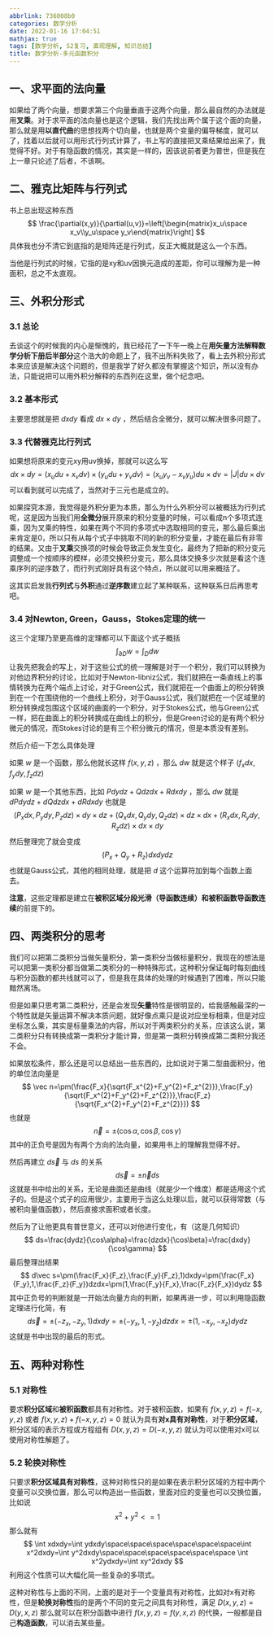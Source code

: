 ```yaml
---
abbrlink: 736008b0
categories: 数学分析
date: 2022-01-16 17:04:51
mathjax: true
tags: [数学分析, S2复习, 直观理解, 知识总结]
title: 数学分析-多元函数积分
---
```

## 一、求平面的法向量

如果给了两个向量，想要求第三个向量垂直于这两个向量，那么最自然的办法就是用**叉乘**。对于求平面的法向量也是这个逻辑，我们先找出两个属于这个面的向量，那么就是用**以直代曲**的思想找两个切向量，也就是两个变量的偏导梯度，就可以了，找着以后就可以用形式行列式计算了，书上写的直接把叉乘结果给出来了，我觉得不好。对于有隐函数的情况，其实是一样的，因该说前者更为普世，但是我在上一章只论述了后者，不该啊。

## 二、雅克比矩阵与行列式

书上总出现这种东西
$$
\frac{\partial(x,y)}{\partial(u,v)}=\left[\begin{matrix}x_u\space x_v\\y_u\space y_v\end{matrix}\right]
$$
具体我也分不清它到底指的是矩阵还是行列式，反正大概就是这么一个东西。

当他是行列式的时候，它指的是xy和uv因换元造成的差距，你可以理解为是一种面积，总之不太直观。

## 三、外积分形式

### 3.1 总论

去谈这个的时候我的内心是惭愧的，我已经花了一下午一晚上在**用矢量方法解释数学分析下册后半部分**这个浩大的命题上了，我不出所料失败了，看上去外积分形式本来应该是解决这个问题的，但是我学了好久都没有掌握这个知识，所以没有办法，只能说把可以用外积分解释的东西列在这里，做个纪念吧。

### 3.2 基本形式

主要思想就是把 $dxdy$ 看成 $dx\times dy$ ，然后结合全微分，就可以解决很多问题了。

### 3.3 代替雅克比行列式

如果想将原来的变元xy用uv换掉，那就可以这么写
$$
dx\times dy=(x_udu+x_vdv)\times (y_udu+y_vdv)=(x_uy_v-x_vy_u)du\times dv=|J|du\times dv
$$
可以看到就可以完成了，当然对于三元也是成立的。

如果探究本源，我觉得是外积分更为本质，那么为什么外积分可以被概括为行列式呢，这是因为当我们用**全微分**展开原来的积分变量的时候，可以看成n个多项式连乘，因为叉乘的特性，如果在两个不同的多项式中选取相同的变元，那么最后乘出来肯定是0，所以只有从每个式子中挑取不同的新的积分变量，才能在最后有非零的结果。又由于**叉乘**交换项的时候会导致正负发生变化，最终为了把新的积分变元调整成一个按顺序的模样，必须交换积分变元，那么具体交换多少次就是看这个连乘序列的逆序数了，而行列式刚好具有这个特点，所以就可以用来概括了。

这其实启发我**行列式**与**外积**通过**逆序数**建立起了某种联系，这种联系日后再思考吧。

### 3.4 对Newton,  Green，Gauss，Stokes定理的统一

这三个定理乃至更高维的定理都可以下面这个式子概括
$$
\int_{\partial D}w=\int_D dw
$$
让我先把我会的写上，对于这些公式的统一理解是对于一个积分，我们可以转换为对他边界积分的讨论，比如对于Newton-libniz公式，我们就把在一条直线上的事情转换为在两个端点上讨论，对于Green公式，我们就把在一个曲面上的积分转换到在一个在围绕他的一个曲线上积分，对于Gauss公式，我们就把在一个区域里的积分转换成包围这个区域的曲面的一个积分，对于Stokes公式，他与Green公式一样，把在曲面上的积分转换成在曲线上的积分，但是Green讨论的是有两个积分微元的情况，而Stokes讨论的是有三个积分微元的情况，但是本质没有差别。

然后介绍一下怎么具体处理

如果 $w$ 是一个函数，那么他就长这样 $f(x,y,z)$ ，那么 $dw$ 就是这个样子 $(f_xdx,f_ydy,f_zdz)$

如果 $w$ 是一个其他东西，比如 $Pdydz+Qdzdx+Rdxdy$ ，那么 $dw$ 就是 $dPdydz+dQdzdx+dRdxdy$ 也就是
$$
(P_xdx,P_ydy,P_zdz)\times dy\times dz+(Q_xdx,Q_ydy,Q_zdz)\times dz\times dx+(R_xdx,R_ydy,R_zdz)\times dx\times dy
$$
然后整理完了就会变成 
$$
(P_x+Q_y+R_z)dxdydz
$$
也就是Gauss公式，其他的相同处理，就是把 $d$ 这个运算符加到每个函数上面去。

**注意**，这些定理都是建立在**被积区域分段光滑（导函数连续）**和**被积函数导函数连续**的前提下的。

## 四、两类积分的思考

我们可以把第二类积分当做矢量积分，第一类积分当做标量积分，我现在的想法是可以把第一类积分都当做第二类积分的一种特殊形式，这种积分保证每时每刻曲线与积分函数的都共线就可以了，但是我在具体的处理的时候遇到了困难，所以只能黯然离场。

但是如果只思考第二类积分，还是会发现**矢量**特性是很明显的，给我感触最深的一个特性就是矢量运算不解决本质问题，就好像点乘只是说对应坐标相乘，但是对应坐标怎么乘，其实是标量乘法的内容，所以对于两类积分的关系，应该这么说，第二类积分只有转换成第一类积分才能计算，但是第一类积分转换成第二类积分我还不会。

如果放松条件，那么还是可以总结出一些东西的，比如说对于第二型曲面积分，他的单位法向量是
$$
\vec n=\pm(\frac{F_x}{\sqrt{F_x^{2}+F_y^{2}+F_z^{2}}},\frac{F_y}{\sqrt{F_x^{2}+F_y^{2}+F_z^{2}}},\frac{F_z}{\sqrt{F_x^{2}+F_y^{2}+F_z^{2}}})
$$
也就是
$$
\vec n=\pm(\cos\alpha, \cos\beta,\cos\gamma)
$$
其中的正负号是因为有两个方向的法向量，如果用书上的理解我觉得不好。	

然后再建立 $d\vec s$ 与 $ds$ 的关系
$$
d\vec s=\pm\vec n ds
$$
这就是书中给出的关系，无论是曲面还是曲线（就是少一个维度）都是适用这个式子的。但是这个式子的应用很少，主要用于当这么处理以后，就可以获得常数（与被积向量值函数），然后直接求面积或者长度。

然后为了让他更具有普世意义，还可以对他进行变化，有（这是几何知识）
$$
ds=\frac{dydz}{\cos\alpha}=\frac{dzdx}{\cos\beta}=\frac{dxdy}{\cos\gamma}
$$
最后整理出结果
$$
d\vec s=\pm(\frac{F_x}{F_z},\frac{F_y}{F_z},1)dxdy=\pm(\frac{F_x}{F_y},1,\frac{F_z}{F_y})dzdx=\pm(1,\frac{F_y}{F_x},\frac{F_z}{F_x})dydz
$$
其中正负号的判断就是一开始法向量方向的判断，如果再进一步，可以利用隐函数定理进行化简，有
$$
d\vec s=\pm(-z_x,-z_y,1)dxdy=\pm(-y_x,1,-y_z)dzdx=\pm(1,-x_y,-x_z)dydz
$$
这就是书中出现的最后的形式。			

## 五、两种对称性

### 5.1 对称性

要求**积分区域**和**被积函数**都具有对称性。对于被积函数，如果有 $f(x,y,z)=f(-x,y,z)$ 或者 $f(x,y,z)+f(-x,y,z)=0$ 就认为具有**对x具有对称性**，对于**积分区域**，积分区域的表示方程或方程组有 $D(x,y,z)=D(-x,y,z)$ 就认为可以使用对x可以使用对称性解题了。

### 5.2 轮换对称性

只要求**积分区域具有对称性**，这种对称性只的是如果在表示积分区域的方程中两个变量可以交换位置，那么可以构造出一些函数，里面对应的变量也可以交换位置，比如说
$$
x^2+y^2<=1
$$
那么就有
$$
\int xdxdy=\int ydxdy\space\space\space\space\space\space\int x^2dxdy=\int y^2dxdy\space\space\space\space\space\space \int x^2ydxdy=\int xy^2dxdy
$$
利用这个性质可以大幅化简一些复杂的多项式。

这种对称性与上面的不同，上面的是对于一个变量具有对称性，比如对x有对称性，但是**轮换对称性**指的是两个不同的变元之间具有对称性，满足 $D(x,y,z)=D(y,x,z)$ 那么就可以在积分函数中进行 $f(x,y,z)=f(y,x,z)$ 的代换，一般都是自己**构造函数**，可以消去某些量。

